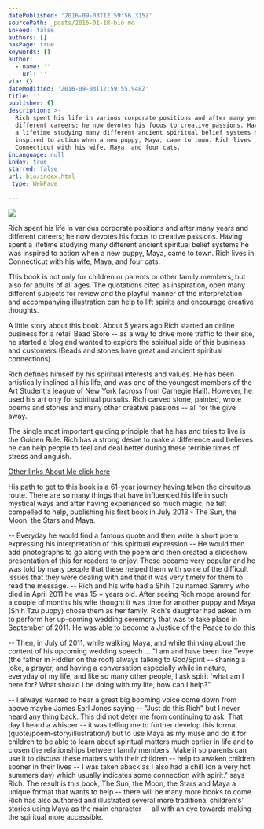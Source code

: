 ```yaml
---
datePublished: '2016-09-03T12:59:56.315Z'
sourcePath: _posts/2016-01-18-bio.md
inFeed: false
authors: []
hasPage: true
keywords: []
author:
  - name: ''
    url: ''
via: {}
dateModified: '2016-09-03T12:59:55.948Z'
title: ''
publisher: {}
description: >-
  Rich spent his life in various corporate positions and after many years and
  different careers; he now devotes his focus to creative passions. Having spent
  a lifetime studying many different ancient spiritual belief systems he was
  inspired to action when a new puppy, Maya, came to town. Rich lives in
  Connecticut with his wife, Maya, and four cats.
inLanguage: null
inNav: true
starred: false
url: bio/index.html
_type: WebPage

---
```

![](https://s3-us-west-2.amazonaws.com/the-grid-img/p/14ece33dc22b0823b4f550a1dbf040045f35bd03.jpg)

Rich spent his life in various corporate positions and after many years and different careers; he now devotes his focus to creative passions. Having spent a lifetime studying many different ancient spiritual belief systems he was inspired to action when a new puppy, Maya, came to town. Rich lives in Connecticut with his wife, Maya, and four cats.

This book is not only for children or parents or other family members, but also for adults of all ages. The quotations cited as inspiration, open many different subjects for review and the playful manner of the interpretation and accompanying illustration can help to lift spirits and encourage creative thoughts.

A little story about this book. About 5 years ago Rich started an online business for a retail Bead Store -- as a way to drive more traffic to their site, he started a blog and wanted to explore the spiritual side of this business and customers (Beads and stones have great and ancient spiritual connections)

Rich defines himself by his spiritual interests and values. He has been artistically inclined all his life, and was one of the youngest members of the Art Student's league of New York (across from Carnegie Hall). However, he used his art only for spiritual pursuits. Rich carved stone, painted, wrote poems and stories and many other creative passions -- all for the give away.

The single most important guiding principle that he has and tries to live is the Golden Rule. Rich has a strong desire to make a difference and believes he can help people to feel and deal better during these terrible times of stress and anguish.

[Other links About Me click here][0]

His path to get to this book is a 61-year journey having taken the circuitous route. There are so many things that have influenced his life in such mystical ways and after having experienced so much magic, he felt compelled to help, publishing his first book in July 2013 - The Sun, the Moon, the Stars and Maya.

-- Everyday he would find a famous quote and then write a short poem expressing his interpretation of this spiritual expression -- He would then add photographs to go along with the poem and then created a slideshow presentation of this for readers to enjoy. These became very popular and he was told by many people that these helped them with some of the difficult issues that they were dealing with and that it was very timely for them to read the message. -- Rich and his wife had a Shih Tzu named Sammy who died in April 2011 he was 15 + years old. After seeing Rich mope around for a couple of months his wife thought it was time for another puppy and Maya (Shih Tzu puppy) chose them as her family. Rich's daughter had asked him to perform her up-coming wedding ceremony that was to take place in September of 2011\. He was able to become a Justice of the Peace to do this

-- Then, in July of 2011, while walking Maya, and while thinking about the content of his upcoming wedding speech ... "I am and have been like Tevye (the father in Fiddler on the roof) always talking to God/Spirit -- sharing a joke, a prayer, and having a conversation especially while in nature, everyday of my life, and like so many other people, I ask spirit 'what am I here for? What should I be doing with my life, how can I help?"

-- I always wanted to hear a great big booming voice come down from above maybe James Earl Jones saying -- "Just do this Rich" but I never heard any thing back. This did not deter me from continuing to ask. That day I heard a whisper -- it was telling me to further develop this format (quote/poem-story/illustration/) but to use Maya as my muse and do it for children to be able to learn about spiritual matters much earlier in life and to closen the relationships between family members. Make it so parents can use it to discuss these matters with their children -- help to awaken children sooner in their lives -- I was taken aback as I also had a chill (on a very hot summers day) which usually indicates some connection with spirit." says Rich. The result is this book, The Sun, the Moon, the Stars and Maya a unique format that wants to help -- there will be many more books to come. Rich has also authored and illustrated several more traditional children's' stories using Maya as the main character -- all with an eye towards making the spiritual more accessible.

[0]: https://about.me/rich.okun